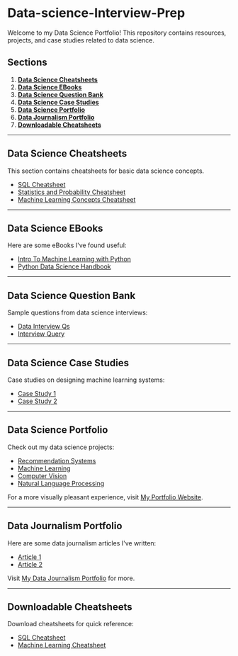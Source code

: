 # Data-science-Interview-Prep

Welcome to my Data Science Portfolio! This repository contains resources, projects, and case studies related to data science.

## Sections

1. **[Data Science Cheatsheets](#data-science-cheatsheets)**
2. **[Data Science EBooks](#data-science-ebooks)**
3. **[Data Science Question Bank](#data-science-question-bank)**
4. **[Data Science Case Studies](#data-science-case-studies)**
5. **[Data Science Portfolio](#data-science-portfolio)**
6. **[Data Journalism Portfolio](#data-journalism-portfolio)**
7. **[Downloadable Cheatsheets](#downloadable-cheatsheets)**

---

## Data Science Cheatsheets
This section contains cheatsheets for basic data science concepts.

- [SQL Cheatsheet](link-to-sql-cheatsheet)
- [Statistics and Probability Cheatsheet](link-to-stats-cheatsheet)
- [Machine Learning Concepts Cheatsheet](link-to-ml-cheatsheet)

---

## Data Science EBooks
Here are some eBooks I've found useful:

- [Intro To Machine Learning with Python](link-to-ebook)
- [Python Data Science Handbook](link-to-ebook)

---

## Data Science Question Bank
Sample questions from data science interviews:

- [Data Interview Qs](link-to-site)
- [Interview Query](link-to-site)

---

## Data Science Case Studies
Case studies on designing machine learning systems:

- [Case Study 1](link-to-case-study)
- [Case Study 2](link-to-case-study)

---

## Data Science Portfolio
Check out my data science projects:

- [Recommendation Systems](#recommendation-systems)
- [Machine Learning](#machine-learning)
- [Computer Vision](#computer-vision)
- [Natural Language Processing](#natural-language-processing)

For a more visually pleasant experience, visit [My Portfolio Website](https://your-portfolio-website.com).

---

## Data Journalism Portfolio
Here are some data journalism articles I've written:

- [Article 1](link-to-article)
- [Article 2](link-to-article)

Visit [My Data Journalism Portfolio](https://your-journalism-portfolio.com) for more.

---

## Downloadable Cheatsheets
Download cheatsheets for quick reference:

- [SQL Cheatsheet](link-to-download)
- [Machine Learning Cheatsheet](link-to-download)
